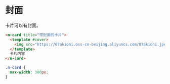 # 封面

卡片可以有封面。

```html
<n-card title="带封面的卡片">
  <template #cover>
    <img src="https://07akioni.oss-cn-beijing.aliyuncs.com/07akioni.jpeg" />
  </template>
  卡片内容
</n-card>
```

```css
.n-card {
  max-width: 300px;
}
```
